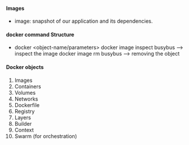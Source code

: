 #### Images
- image: snapshot of our application and its dependencies.
#### docker command Structure
- docker <object-type> <action> <object-name/parameters>
        docker image inspect busybus --> inspect the image
        docker image rm busybus --> removing the object

#### Docker objects
1. Images
2. Containers
3. Volumes
4. Networks
5. Dockerfile
6. Registry
7. Layers
8. Builder
9. Context
10. Swarm (for orchestration)
